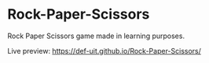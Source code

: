 # Rock-Paper-Scissors
Rock Paper Scissors game made in learning purposes.

Live preview: https://def-uit.github.io/Rock-Paper-Scissors/
